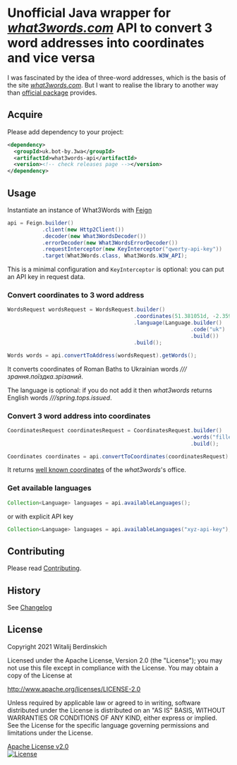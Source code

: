 # Unofficial Java wrapper for _[what3words.com][]_ API to convert 3 word addresses into coordinates and vice versa

I was fascinated by the idea of three-word addresses,
which is the basis of the site _[what3words.com][]_.
But I want to realise the library to another way
than [official package][w3w-java-wrapper] provides.

## Acquire

Please add dependency to your project:

```xml
<dependency>
  <groupId>uk.bot-by.3wa</groupId>
  <artifactId>what3words-api</artifactId>
  <version><!-- check releases page --></version>
</dependency>
```

## Usage

Instantiate an instance of What3Words with [Feign][feign]

```java
api = Feign.builder()
           .client(new Http2Client())
           .decoder(new What3WordsDecoder())
           .errorDecoder(new What3WordsErrorDecoder())
           .requestInterceptor(new KeyInterceptor("qwerty-api-key"))
           .target(What3Words.class, What3Words.W3W_API);
```

This is a minimal configuration and `KeyInterceptor` is optional:
you can put an API key in request data.

### Convert coordinates to 3 word address

```java
WordsRequest wordsRequest = WordsRequest.builder()
                                        .coordinates(51.381051d, -2.359591d)
                                        .language(Language.builder()
                                                          .code("uk")
                                                          .build())
                                        .build();

Words words = api.convertToAddress(wordsRequest).getWords();
```

It converts coordinates of Roman Baths
to Ukrainian words _///зрання.поїздка.зрізаний_.

The language is optional: if you do not add it
then _what3words_ returns English words _///spring.tops.issued_.

### Convert 3 word address into coordinates

```java
CoordinatesRequest coordinatesRequest = CoordinatesRequest.builder()
                                                          .words("filled.count.soap")
                                                          .build();

Coordinates coordinates = api.convertToCoordinates(coordinatesRequest).getCoordinates();
```

It returns [well known coordinates][filled.count.soap] of the _what3words_'s office.

### Get available languages

```java
Collection<Language> languages = api.availableLanguages();
```

or with explicit API key

```java
Collection<Language> languages = api.availableLanguages("xyz-api-key");
```

## Contributing

Please read [Contributing](contributing.md).

## History

See [Changelog](changelog.md)

## License

Copyright 2021 Witalij Berdinskich

Licensed under the Apache License, Version 2.0 (the "License");
you may not use this file except in compliance with the License.
You may obtain a copy of the License at

  http://www.apache.org/licenses/LICENSE-2.0

Unless required by applicable law or agreed to in writing, software
distributed under the License is distributed on an "AS IS" BASIS,
WITHOUT WARRANTIES OR CONDITIONS OF ANY KIND, either express or implied.
See the License for the specific language governing permissions and
limitations under the License.

[Apache License v2.0](LICENSE)  
[![License](https://img.shields.io/badge/license-Apache%202.0-blue.svg?style=flat)](http://www.apache.org/licenses/LICENSE-2.0.html)

[what3words.com]: https://what3words.com/ "It’s the easiest way to find and share exact locations."
[w3w-java-wrapper]: https://github.com/what3words/w3w-java-wrapper "Java library for what3words REST API."
[feign]: https://github.com/OpenFeign/feign "Feign makes writing java http clients easier."
[filled.count.soap]: https://twitter.com/what3words/status/1005118966132551681
